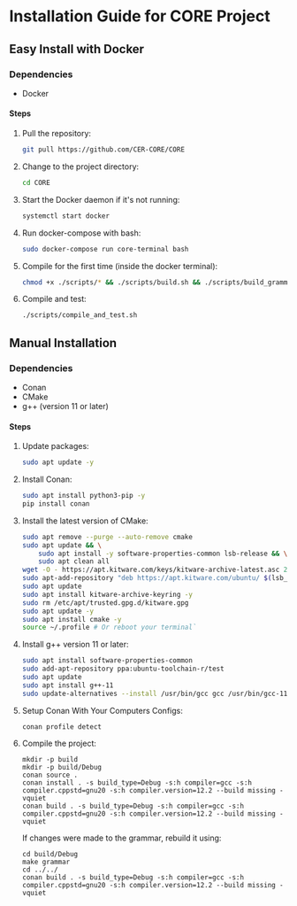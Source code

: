 # Installation Guide for CORE Project

## Easy Install with Docker

### Dependencies

- Docker

#### Steps

1. Pull the repository:
   ```bash
   git pull https://github.com/CER-CORE/CORE
   ```
2. Change to the project directory:
   ```bash
   cd CORE
   ```
3. Start the Docker daemon if it's not running:
   ```bash
   systemctl start docker
   ```
4. Run docker-compose with bash:
   ```bash
   sudo docker-compose run core-terminal bash
   ```
5. Compile for the first time (inside the docker terminal):
   ```bash
   chmod +x ./scripts/* && ./scripts/build.sh && ./scripts/build_grammar.sh
   ```
6. Compile and test:
   ```bash
   ./scripts/compile_and_test.sh
   ```

## Manual Installation

### Dependencies

- Conan
- CMake
- g++ (version 11 or later)

#### Steps

1. Update packages:

   ```bash
   sudo apt update -y
   ```

2. Install Conan:

   ```bash
   sudo apt install python3-pip -y
   pip install conan
   ```

3. Install the latest version of CMake:

    ```bash
    sudo apt remove --purge --auto-remove cmake
    sudo apt update && \
        sudo apt install -y software-properties-common lsb-release && \
        sudo apt clean all
    wget -O - https://apt.kitware.com/keys/kitware-archive-latest.asc 2>/dev/null | gpg --dearmor - | sudo tee /etc/apt/trusted.gpg.d/kitware.gpg >/dev/null
    sudo apt-add-repository "deb https://apt.kitware.com/ubuntu/ $(lsb_release -cs) main"
    sudo apt update
    sudo apt install kitware-archive-keyring -y
    sudo rm /etc/apt/trusted.gpg.d/kitware.gpg
    sudo apt update -y
    sudo apt install cmake -y
    source ~/.profile # Or reboot your terminal`
    ```

4. Install g++ version 11 or later:

    ```bash
    sudo apt install software-properties-common
    sudo add-apt-repository ppa:ubuntu-toolchain-r/test
    sudo apt update
    sudo apt install g++-11
    sudo update-alternatives --install /usr/bin/gcc gcc /usr/bin/gcc-11 1000
    ```

5. Setup Conan With Your Computers Configs:

   ```
   conan profile detect
   ```

6. Compile the project:

   ```
   mkdir -p build
   mkdir -p build/Debug
   conan source .
   conan install . -s build_type=Debug -s:h compiler=gcc -s:h compiler.cppstd=gnu20 -s:h compiler.version=12.2 --build missing -vquiet
   conan build . -s build_type=Debug -s:h compiler=gcc -s:h compiler.cppstd=gnu20 -s:h compiler.version=12.2 --build missing -vquiet
   ```

   If changes were made to the grammar, rebuild it using:

   ```
   cd build/Debug
   make grammar
   cd ../../
   conan build . -s build_type=Debug -s:h compiler=gcc -s:h compiler.cppstd=gnu20 -s:h compiler.version=12.2 --build missing -vquiet
   ```
